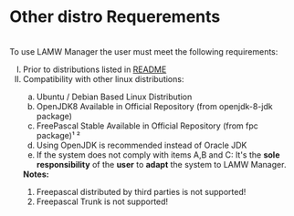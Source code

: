 # Other distro Requerements #

<p>
	<br>To use LAMW Manager the user must meet the following requirements:</br>
	<ol type="I">
		<li>Prior to distributions listed in <a href="https://github.com/DanielOliveiraSouza/LAMW4Linux-installer/blob/master/README.md"> README</a></li>
		<li>Compatibility with other linux distributions:</li>
		<ol type='a'>
			<li>Ubuntu / Debian Based Linux Distribution</li>
			<li>OpenJDK8 Available in Official Repository (from openjdk-8-jdk package)</li>
			<li>FreePascal Stable Available in Official Repository (from fpc package)¹ ²</li>
			<li>Using OpenJDK is recommended instead of Oracle JDK</li>
			<li>If the system does not comply with items A,B and C:
			It's the <strong>sole responsibility</strong> of the <strong>user</strong> to <strong>adapt</strong> the system to LAMW Manager.</li>
		</ol>
	<Strong>Notes:</Strong>
	<ol>
		<li>Freepascal distributed by third parties is not supported!</li>
		<li>Freepascal Trunk is not supported!</li>
	</ol>
	</ol>
</p>


 

